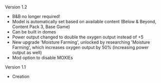 Version 1.2
- B&B no longer required!
- Model is automatically set based on available content (Below & Beyond, Content Pack 3, Base Game)
- Can be built in domes
- Power output changed to double the oxygen output instead of +5
- New upgrade 'Moisture Farming', unlocked by researching 'Moisture Farming', which increases oxygen output by 50% (increasing power output as well)
- Mod option to disable MOXIEs

Version 1.1
- Creation
